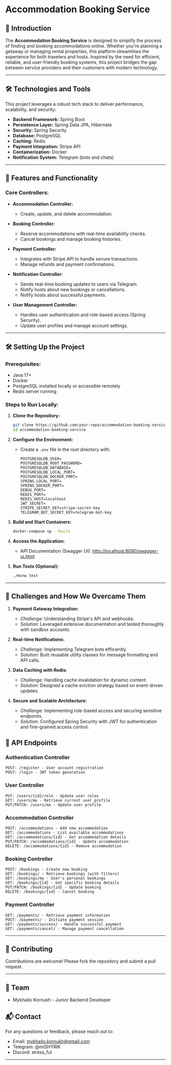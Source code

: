 
# Accommodation Booking Service  

## 🌟 Introduction  
The **Accommodation Booking Service** is designed to simplify the process of finding and booking accommodations online. Whether you're planning a getaway or managing rental properties, this platform streamlines the experience for both travelers and hosts. Inspired by the need for efficient, reliable, and user-friendly booking systems, this project bridges the gap between service providers and their customers with modern technology.  

---

## 🛠️ Technologies and Tools  

This project leverages a robust tech stack to deliver performance, scalability, and security:  
- **Backend Framework:** Spring Boot  
- **Persistence Layer:** Spring Data JPA, Hibernate  
- **Security:** Spring Security  
- **Database:** PostgreSQL  
- **Caching:** Redis  
- **Payment Integration:** Stripe API  
- **Containerization:** Docker  
- **Notification System:** Telegram (bots and chats)  

---

## 🚀 Features and Functionality  

### Core Controllers:  
- **Accommodation Controller:**  
  - Create, update, and delete accommodation.   

- **Booking Controller:**  
  - Reserve accommodations with real-time availability checks.  
  - Cancel bookings and manage booking histories.  

- **Payment Controller:**  
  - Integrates with Stripe API to handle secure transactions.  
  - Manage refunds and payment confirmations.  

- **Notification Controller:**  
  - Sends real-time booking updates to users via Telegram.  
  - Notify hosts about new bookings or cancellations.
  - Notify hosts about successful payments.

- **User Management Controller:**  
  - Handles user authentication and role-based access (Spring Security).  
  - Update user profiles and manage account settings.  

---

## 🛠️ Setting Up the Project  

### Prerequisites:  
- Java 17+  
- Docker  
- PostgreSQL installed locally or accessible remotely  
- Redis server running  

### Steps to Run Locally:  
1. **Clone the Repository:**  
   ```bash  
   git clone https://github.com/your-repo/accommodation-booking-service.git  
   cd accommodation-booking-service  
   ```  

2. **Configure the Environment:**  
   - Create a `.env` file in the root directory with:  
     ```dotenv  
     POSTGRESQLDB_USER=
     POSTGRESQLDB_ROOT_PASSWORD=
     POSTGRESQLDB_DATABASE=
     POSTGRESQLDB_LOCAL_PORT=
     POSTGRESQLDB_DOCKER_PORT=
     SPRING_LOCAL_PORT=
     SPRING_DOCKER_PORT=
     DEBUG_PORT=
     REDIS_PORT=
     REDIS_HOST=localhost
     JWT_SECRET=
     STRIPE_SECRET_KEY=stripe-secret-key
     TELEGRAM_BOT_SECRET_KEY=telegram-bot-key
     ```  

3. **Build and Start Containers:**  
   ```bash  
   docker-compose up --build  
   ```  

4. **Access the Application:**  
   - API Documentation (Swagger UI): [http://localhost:8080/swagger-ui.html](http://localhost:8080/swagger-ui.html)  

5. **Run Tests (Optional):**  
   ```bash  
   ./mvnw test  
   ```  

---

## 🎯 Challenges and How We Overcame Them  

1. **Payment Gateway Integration:**  
   - *Challenge:* Understanding Stripe's API and webhooks.  
   - *Solution:* Leveraged extensive documentation and tested thoroughly with sandbox accounts.  

2. **Real-time Notifications:**  
   - *Challenge:* Implementing Telegram bots efficiently.  
   - *Solution:* Built reusable utility classes for message formatting and API calls.  

3. **Data Caching with Redis:**  
   - *Challenge:* Handling cache invalidation for dynamic content.  
   - *Solution:* Designed a cache eviction strategy based on event-driven updates.  

4. **Secure and Scalable Architecture:**  
   - *Challenge:* Implementing role-based access and securing sensitive endpoints.  
   - *Solution:* Configured Spring Security with JWT for authentication and fine-grained access control.

## 📝 API Endpoints

### Authentication Controller
```
POST: /register - User account registration
POST: /login - JWT token generation
```
### User Controller
```
PUT: /users/{id}/role - Update user roles
GET: /users/me - Retrieve current user profile
PUT/PATCH: /users/me - Update user profile
```
### Accommodation Controller
```
POST: /accommodations - Add new accommodation
GET: /accommodations - List available accommodations
GET: /accommodations/{id} - Get accommodation details
PUT/PATCH: /accommodations/{id} - Update accommodation
DELETE: /accommodations/{id} - Remove accommodation
```
### Booking Controller
```
POST: /bookings - Create new booking
GET: /bookings/ - Retrieve bookings (with filters)
GET: /bookings/my - User's personal bookings
GET: /bookings/{id} - Get specific booking details
PUT/PATCH: /bookings/{id} - Update booking
DELETE: /bookings/{id} - Cancel booking
```
### Payment Controller
```
GET: /payments/ - Retrieve payment information
POST: /payments/ - Initiate payment session
GET: /payments/success/ - Handle successful payment
GET: /payments/cancel/ - Manage payment cancellation
```
---

## 🤝 Contributing  

Contributions are welcome! Please fork the repository and submit a pull request.  

---
## 👥 Team
- Mykhailo Kornukh - Junior Backend Developer

## 📬 Contact
For any questions or feedback, please reach out to:
- Email: mykhailo.kornukh@gmail.com
- Telegram: @miSHYRIK
- Discord: stress_ful
---
